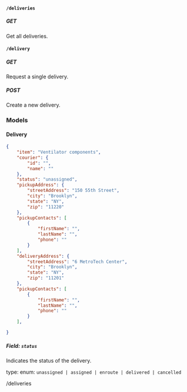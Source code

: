 #### `/deliveries`

##### GET

Get all deliveries.

#### `/delivery`

##### GET

Request a single delivery.

##### POST

Create a new delivery.

### Models

#### Delivery

```json
{
    "item": "Ventilator components",
    "courier": {
        "id": "",
        "name": ""
    },
    "status": "unassigned",
    "pickupAddress": {
        "streetAddress": "150 55th Street",
        "city": "Brooklyn",
        "state": "NY",
        "zip": "11220"
    },
    "pickupContacts": [
        {
            "firstName": "",
            "lastName": "",
            "phone": ""
        }
    ],
    "deliveryAddress": {
        "streetAddress": "6 MetroTech Center",
        "city": "Brooklyn",
        "state": "NY",
        "zip": "11201"
    },
    "pickupContacts": [
        {
            "firstName": "",
            "lastName": "",
            "phone": ""
        }
    ],

}
```

##### Field: `status`

Indicates the status of the delivery.

type: enum: `unassigned | assigned | enroute | delivered | cancelled`

/deliveries
